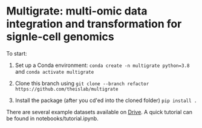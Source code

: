 # Multigrate: multi-omic data integration and transformation for signle-cell genomics

To start:
1. Set up a Conda environment:
`conda create -n multigrate python=3.8`
and `conda activate multigrate`

2. Clone this branch using
`git clone --branch refactor https://github.com/theislab/multigrate`

3. Install the package (after you cd'ed into the cloned folder)
`pip install .`

There are several example datasets available on [Drive](https://drive.google.com/drive/u/0/folders/1vdO8CJluRp7sOOQHc85YYZXhV2p2QcDN). A quick tutorial can be found in notebooks/tutorial.ipynb.
